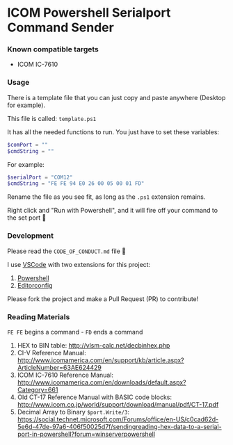 # ICOM Powershell Serialport Command Sender

### Known compatible targets

* ICOM IC-7610

### Usage

There is a template file that you can just copy and paste anywhere (Desktop for example).

This file is called: `template.ps1`

It has all the needed functions to run. You just have to set these variables:

```ps1
$comPort = ""
$cmdString = ""
```

For example:

```ps1
$serialPort = "COM12"
$cmdString = "FE FE 94 E0 26 00 05 00 01 FD"
```

Rename the file as you see fit, as long as the `.ps1` extension remains.

Right click and "Run with Powershell", and it will fire off your command to the set port :tada:

### Development

Please read the `CODE_OF_CONDUCT.md` file :pray:

I use [VSCode](https://code.visualstudio.com/) with two extensions for this project:

1. [Powershell](https://marketplace.visualstudio.com/items?itemName=ms-vscode.PowerShell)
1. [Editorconfig](https://marketplace.visualstudio.com/items?itemName=EditorConfig.EditorConfig)

Please fork the project and make a Pull Request (PR) to contribute!

### Reading Materials

`FE FE` begins a command - `FD` ends a command

1. HEX to BIN table: http://vlsm-calc.net/decbinhex.php
1. CI-V Reference Manual: http://www.icomamerica.com/en/support/kb/article.aspx?ArticleNumber=63AE624429
1. ICOM IC-7610 Reference Manual: http://www.icomamerica.com/en/downloads/default.aspx?Category=661
1. Old CT-17 Reference Manual with BASIC code blocks: http://www.icom.co.jp/world/support/download/manual/pdf/CT-17.pdf
1. Decimal Array to Binary `$port.Write/3`: https://social.technet.microsoft.com/Forums/office/en-US/c0cad62d-5e6d-47de-97a6-406f50025d7f/sendingreading-hex-data-to-a-serial-port-in-powershell?forum=winserverpowershell
